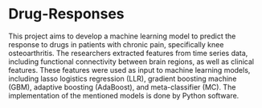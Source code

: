 # Drug-Responses
This project aims to develop a machine learning model to predict the response to drugs in patients with chronic pain, specifically knee osteoarthritis. The researchers extracted features from time series data, including functional connectivity between brain regions, as well as clinical features. These features were used as input to machine learning models, including lasso logistics regression (LLR), gradient boosting machine (GBM), adaptive boosting (AdaBoost), and meta-classifier (MC). The implementation of the mentioned models is done by Python software.
